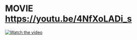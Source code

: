 # MOVIE https://youtu.be/4NfXoLADi_s

[![Watch the video](https://img.youtube.com/vi/4NfXoLADi_s/3.jpg)](https://youtu.be/4NfXoLADi_s)
